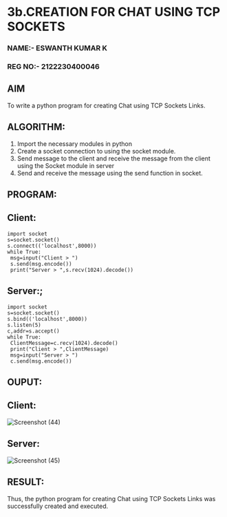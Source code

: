 # 3b.CREATION FOR CHAT USING TCP SOCKETS

### NAME:- ESWANTH KUMAR K
### REG NO:- 2122230400046

## AIM
To write a python program for creating Chat using TCP Sockets Links.
## ALGORITHM:
1. Import the necessary modules in python
2. Create a socket connection to using the socket module.
3. Send message to the client and receive the message from the client using the Socket module in
 server
4. Send and receive the message using the send function in socket.
## PROGRAM:
## Client:
```
import socket
s=socket.socket()
s.connect(('localhost',8000))
while True:
 msg=input("Client > ")
 s.send(msg.encode())
 print("Server > ",s.recv(1024).decode())
```
## Server:;
```
import socket
s=socket.socket()
s.bind(('localhost',8000))
s.listen(5)
c,addr=s.accept()
while True:
 ClientMessage=c.recv(1024).decode()
 print("Client > ",ClientMessage)
 msg=input("Server > ")
 c.send(msg.encode())
```
## OUPUT:
## Client:
![Screenshot (44)](https://github.com/eswanth2005/3b_CHAT_USING_TCP_SOCKETS/assets/164656722/6081d798-7b6b-4884-bd05-069ad8c1c5cf)

## Server:
![Screenshot (45)](https://github.com/eswanth2005/3b_CHAT_USING_TCP_SOCKETS/assets/164656722/50658330-fdbe-440e-92af-cd5e5f3c278e)

## RESULT:
Thus, the python program for creating Chat using TCP Sockets Links was successfully 
created and executed.

